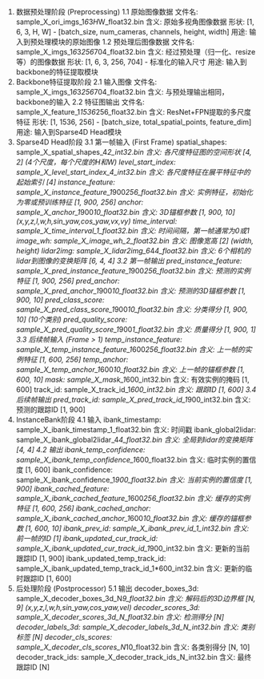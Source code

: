 1. 数据预处理阶段 (Preprocessing)
1.1 原始图像数据
文件名: sample_X_ori_imgs_1*6*3*H*W_float32.bin
含义: 原始多视角图像数据
形状: [1, 6, 3, H, W] - [batch_size, num_cameras, channels, height, width]
用途: 输入到预处理模块的原始图像
1.2 预处理后图像数据
文件名: sample_X_imgs_1*6*3*256*704_float32.bin
含义: 经过预处理（归一化、resize等）的图像数据
形状: [1, 6, 3, 256, 704] - 标准化的输入尺寸
用途: 输入到backbone的特征提取模块
2. Backbone特征提取阶段
2.1 输入图像
文件名: sample_X_imgs_1*6*3*256*704_float32.bin
含义: 与预处理输出相同，backbone的输入
2.2 特征图输出
文件名: sample_X_feature_1*1536*256_float32.bin
含义: ResNet+FPN提取的多尺度特征
形状: [1, 1536, 256] - [batch_size, total_spatial_points, feature_dim]
用途: 输入到Sparse4D Head模块
3. Sparse4D Head阶段
3.1 第一帧输入 (First Frame)
spatial_shapes: sample_X_spatial_shapes_4*2_int32.bin
含义: 各尺度特征图的空间形状 [4, 2] (4个尺度，每个尺度的H和W)
level_start_index: sample_X_level_start_index_4_int32.bin
含义: 各尺度特征在展平特征中的起始索引 [4]
instance_feature: sample_X_instance_feature_1*900*256_float32.bin
含义: 实例特征，初始化为零或预训练特征 [1, 900, 256]
anchor: sample_X_anchor_1*900*10_float32.bin
含义: 3D锚框参数 [1, 900, 10] (x,y,z,l,w,h,sin_yaw,cos_yaw,vx,vy)
time_interval: sample_X_time_interval_1_float32.bin
含义: 时间间隔，第一帧通常为0或1
image_wh: sample_X_image_wh_2_float32.bin
含义: 图像宽高 [2] (width, height)
lidar2img: sample_X_lidar2img_6*4*4_float32.bin
含义: 6个相机的lidar到图像的变换矩阵 [6, 4, 4]
3.2 第一帧输出
pred_instance_feature: sample_X_pred_instance_feature_1*900*256_float32.bin
含义: 预测的实例特征 [1, 900, 256]
pred_anchor: sample_X_pred_anchor_1*900*10_float32.bin
含义: 预测的3D锚框参数 [1, 900, 10]
pred_class_score: sample_X_pred_class_score_1*900*10_float32.bin
含义: 分类得分 [1, 900, 10] (10个类别)
pred_quality_score: sample_X_pred_quality_score_1*900*1_float32.bin
含义: 质量得分 [1, 900, 1]
3.3 后续帧输入 (Frame > 1)
temp_instance_feature: sample_X_temp_instance_feature_1*600*256_float32.bin
含义: 上一帧的实例特征 [1, 600, 256]
temp_anchor: sample_X_temp_anchor_1*600*10_float32.bin
含义: 上一帧的锚框参数 [1, 600, 10]
mask: sample_X_mask_1*600_int32.bin
含义: 有效实例的掩码 [1, 600]
track_id: sample_X_track_id_1*600_int32.bin
含义: 跟踪ID [1, 600]
3.4 后续帧输出
pred_track_id: sample_X_pred_track_id_1*900_int32.bin
含义: 预测的跟踪ID [1, 900]
4. InstanceBank阶段
4.1 输入
ibank_timestamp: sample_X_ibank_timestamp_1_float32.bin
含义: 时间戳
ibank_global2lidar: sample_X_ibank_global2lidar_4*4_float32.bin
含义: 全局到lidar的变换矩阵 [4, 4]
4.2 输出
ibank_temp_confidence: sample_X_ibank_temp_confidence_1*600_float32.bin
含义: 临时实例的置信度 [1, 600]
ibank_confidence: sample_X_ibank_confidence_1*900_float32.bin
含义: 当前实例的置信度 [1, 900]
ibank_cached_feature: sample_X_ibank_cached_feature_1*600*256_float32.bin
含义: 缓存的实例特征 [1, 600, 256]
ibank_cached_anchor: sample_X_ibank_cached_anchor_1*600*10_float32.bin
含义: 缓存的锚框参数 [1, 600, 10]
ibank_prev_id: sample_X_ibank_prev_id_1_int32.bin
含义: 前一帧的ID [1]
ibank_updated_cur_track_id: sample_X_ibank_updated_cur_track_id_1*900_int32.bin
含义: 更新的当前跟踪ID [1, 900]
ibank_updated_temp_track_id: sample_X_ibank_updated_temp_track_id_1*600_int32.bin
含义: 更新的临时跟踪ID [1, 600]
5. 后处理阶段 (Postprocessor)
5.1 输出
decoder_boxes_3d: sample_X_decoder_boxes_3d_N*9_float32.bin
含义: 解码后的3D边界框 [N, 9] (x,y,z,l,w,h,sin_yaw,cos_yaw,vel)
decoder_scores_3d: sample_X_decoder_scores_3d_N_float32.bin
含义: 检测得分 [N]
decoder_labels_3d: sample_X_decoder_labels_3d_N_int32.bin
含义: 类别标签 [N]
decoder_cls_scores: sample_X_decoder_cls_scores_N*10_float32.bin
含义: 各类别得分 [N, 10]
decoder_track_ids: sample_X_decoder_track_ids_N_int32.bin
含义: 最终跟踪ID [N]